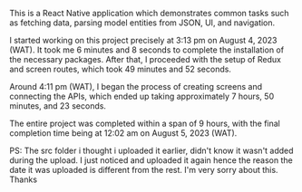This is a React Native application which demonstrates common tasks such as fetching data, parsing model entities from JSON, UI, and navigation.

I started working on this project precisely at 3:13 pm on August 4, 2023 (WAT). It took me 6 minutes and 8 seconds to complete the installation of the necessary packages. After that, I proceeded with the setup of Redux and screen routes, which took 49 minutes and 52 seconds.

Around 4:11 pm (WAT), I began the process of creating screens and connecting the APIs, which ended up taking approximately 7 hours, 50 minutes, and 23 seconds.

The entire project was completed within a span of 9 hours, with the final completion time being at 12:02 am on August 5, 2023 (WAT).


PS: The src folder i thought i uploaded it earlier, didn't know it wasn't added during the upload. I just noticed and uploaded it again hence the reason the date it was uploaded is different from the rest. I'm very sorry about this. Thanks
